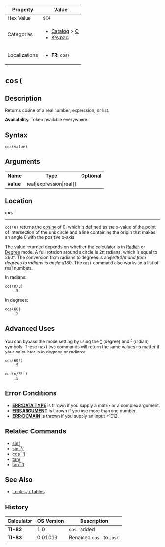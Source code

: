 | Property      | Value |
|---------------|-------|
| Hex Value     | `$C4`|
| Categories    | <ul><li>[Catalog](<../categories/Catalog.md>) > [C](<../categories/Catalog.md#C>)</li><li>[Keypad](<../categories/Keypad.md>)</li></ul> |
| Localizations | <ul><li><b>FR</b>: `cos(`</li></ul> |

# `cos(`

## Description
Returns cosine of a real number, expression, or list.


<b>Availability</b>: Token available everywhere.

## Syntax
`cos(value)`

## Arguments
<table>
<tr><th>Name</th><th>Type</th><th>Optional</th></tr>

<tr><td><b>value</b></td><td>real|expression|real[]</td><td></td></tr>

</table>

## Location
<tt><kbd><b>cos</b></kbd></tt>
<hr>

`cos(θ)` returns the [cosine](https://mathworld.wolfram.com/Cosine.html) of θ, which is defined as the x-value of the point of intersection of the unit circle and a line containing the origin that makes an angle θ with the positive x-axis

The value returned depends on whether the calculator is in [Radian](/radian-mode) or [Degree](/degree-mode) mode. A full rotation around a circle is 2π radians, which is equal to 360°. The conversion from radians to degrees is angle*180/π and from degrees to radians is angle*π/180. The `cos(` command also works on a list of real numbers.

In radians:

```ti-basic
cos(π/3)
    .5
```

In degrees:

```ti-basic
cos(60)
    .5
```

## Advanced Uses

You can bypass the mode setting by using the [°](/degree-symbol) (degree) and <sup><a href="/radian-symbol">r</a></sup> (radian) symbols. These next two commands will return the same values no matter if your calculator is in degrees or radians:

```ti-basic
cos(60°)
    .5
```

```ti-basic
cos(π/3ֿ¹ )
    .5
```

## Error Conditions

*   **[ERR:DATA TYPE](/errors#datatype)** is thrown if you supply a matrix or a complex argument.
*   **[ERR:ARGUMENT](/errors#argument)** is thrown if you use more than one number.
*   **[ERR:DOMAIN](/errors#domain)** is thrown if you supply an input ≥1E12.

## Related Commands

*   [sin(](/sin)
*   [sin‾¹(](/arcsin)
*   [cos‾¹(](/arccos)
*   [tan(](/tan)
*   [tan‾¹(](/arctan)

## See Also

*   [Look-Up Tables](/lookuptables)

## History
| Calculator | OS Version | Description |
|------------|------------|-------------|
| <b>TI-82</b> | 1.0 | `cos ` added |
| <b>TI-83</b> | 0.01013 | Renamed `cos ` to `cos(`


